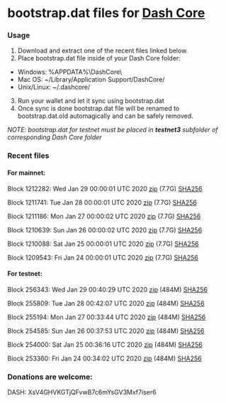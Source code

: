 # bootstrap.dat files for [Dash Core](https://github.com/dashpay/dash)

### Usage

1. Download and extract one of the recent files linked below.
2. Place bootstrap.dat file inside of your Dash Core folder:
 - Windows: %APPDATA%\DashCore\
 - Mac OS: ~/Library/Application Support/DashCore/
 - Unix/Linux: ~/.dashcore/
3. Run your wallet and let it sync using bootstrap.dat
4. Once sync is done bootstrap.dat file will be renamed to bootstrap.dat.old automagically and can be safely removed.

_NOTE: bootstrap.dat for testnet must be placed in **testnet3** subfolder of corresponding Dash Core folder_

### Recent files

#### For mainnet:

Block 1212282: Wed Jan 29 00:00:01 UTC 2020 [zip](https://dash-bootstrap.ams3.digitaloceanspaces.com/mainnet/2020-01-29/bootstrap.dat.zip) (7.7G) [SHA256](https://dash-bootstrap.ams3.digitaloceanspaces.com/mainnet/2020-01-29/sha256.txt)

Block 1211741: Tue Jan 28 00:00:01 UTC 2020 [zip](https://dash-bootstrap.ams3.digitaloceanspaces.com/mainnet/2020-01-28/bootstrap.dat.zip) (7.7G) [SHA256](https://dash-bootstrap.ams3.digitaloceanspaces.com/mainnet/2020-01-28/sha256.txt)

Block 1211186: Mon Jan 27 00:00:02 UTC 2020 [zip](https://dash-bootstrap.ams3.digitaloceanspaces.com/mainnet/2020-01-27/bootstrap.dat.zip) (7.7G) [SHA256](https://dash-bootstrap.ams3.digitaloceanspaces.com/mainnet/2020-01-27/sha256.txt)

Block 1210639: Sun Jan 26 00:00:02 UTC 2020 [zip](https://dash-bootstrap.ams3.digitaloceanspaces.com/mainnet/2020-01-26/bootstrap.dat.zip) (7.7G) [SHA256](https://dash-bootstrap.ams3.digitaloceanspaces.com/mainnet/2020-01-26/sha256.txt)

Block 1210088: Sat Jan 25 00:00:01 UTC 2020 [zip](https://dash-bootstrap.ams3.digitaloceanspaces.com/mainnet/2020-01-25/bootstrap.dat.zip) (7.7G) [SHA256](https://dash-bootstrap.ams3.digitaloceanspaces.com/mainnet/2020-01-25/sha256.txt)

Block 1209543: Fri Jan 24 00:00:01 UTC 2020 [zip](https://dash-bootstrap.ams3.digitaloceanspaces.com/mainnet/2020-01-24/bootstrap.dat.zip) (7.7G) [SHA256](https://dash-bootstrap.ams3.digitaloceanspaces.com/mainnet/2020-01-24/sha256.txt)


#### For testnet:

Block 256343: Wed Jan 29 00:40:29 UTC 2020 [zip](https://dash-bootstrap.ams3.digitaloceanspaces.com/testnet/2020-01-29/bootstrap.dat.zip) (484M) [SHA256](https://dash-bootstrap.ams3.digitaloceanspaces.com/testnet/2020-01-29/sha256.txt)

Block 255809: Tue Jan 28 00:42:07 UTC 2020 [zip](https://dash-bootstrap.ams3.digitaloceanspaces.com/testnet/2020-01-28/bootstrap.dat.zip) (484M) [SHA256](https://dash-bootstrap.ams3.digitaloceanspaces.com/testnet/2020-01-28/sha256.txt)

Block 255194: Mon Jan 27 00:33:44 UTC 2020 [zip](https://dash-bootstrap.ams3.digitaloceanspaces.com/testnet/2020-01-27/bootstrap.dat.zip) (484M) [SHA256](https://dash-bootstrap.ams3.digitaloceanspaces.com/testnet/2020-01-27/sha256.txt)

Block 254585: Sun Jan 26 00:37:53 UTC 2020 [zip](https://dash-bootstrap.ams3.digitaloceanspaces.com/testnet/2020-01-26/bootstrap.dat.zip) (484M) [SHA256](https://dash-bootstrap.ams3.digitaloceanspaces.com/testnet/2020-01-26/sha256.txt)

Block 254000: Sat Jan 25 00:36:16 UTC 2020 [zip](https://dash-bootstrap.ams3.digitaloceanspaces.com/testnet/2020-01-25/bootstrap.dat.zip) (484M) [SHA256](https://dash-bootstrap.ams3.digitaloceanspaces.com/testnet/2020-01-25/sha256.txt)

Block 253360: Fri Jan 24 00:34:02 UTC 2020 [zip](https://dash-bootstrap.ams3.digitaloceanspaces.com/testnet/2020-01-24/bootstrap.dat.zip) (484M) [SHA256](https://dash-bootstrap.ams3.digitaloceanspaces.com/testnet/2020-01-24/sha256.txt)


### Donations are welcome:

DASH: XsV4GHVKGTjQFvwB7c6mYsGV3Mxf7iser6
